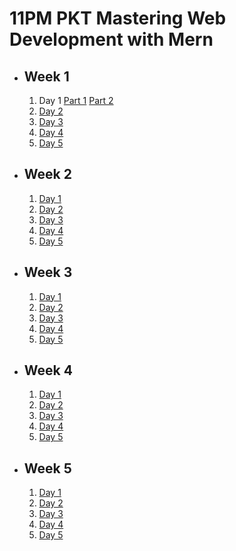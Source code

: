 # 11PM PKT Mastering Web Development with Mern

- ## Week 1

   1. Day 1 [Part 1](https://www.facebook.com/watch/?v=613167941102346) [Part 2](https://www.facebook.com/iCodeguru/videos/544706491875782)
   2. [Day 2](https://www.facebook.com/iCodeguru/videos/647426457710189)
   3. [Day 3](https://www.facebook.com/iCodeguru/videos/1891275224732245)
   4. [Day 4](https://www.facebook.com/iCodeguru/videos/600321869301560)
   5. [Day 5](https://www.facebook.com/iCodeguru/videos/1086014116663753)

- ## Week 2

   1. [Day 1](https://www.facebook.com/iCodeguru/videos/2086299865224575)
   2. [Day 2](https://www.facebook.com/iCodeguru/videos/9142898559101861)
   3. [Day 3](https://www.facebook.com/iCodeguru/videos/598885509422527)
   4. [Day 4](https://www.facebook.com/iCodeguru/videos/980690627416855)
   5. [Day 5](https://www.facebook.com/iCodeguru/videos/2011444172686504)

- ## Week 3

   1. [Day 1](https://www.facebook.com/iCodeguru/videos/1002204578440921)
   2. [Day 2](https://www.facebook.com/iCodeguru/videos/584293521249573)
   3. [Day 3](https://www.facebook.com/iCodeguru/videos/1154016092965407)
   4. [Day 4](https://www.facebook.com/iCodeguru/videos/2034691493709594)
   5. [Day 5](https://www.facebook.com/iCodeguru/videos/496249416799345)

- ## Week 4

   1. [Day 1](https://www.facebook.com/iCodeguru/videos/1191783022290836)
   2. [Day 2](https://www.facebook.com/iCodeguru/videos/1658353611727926)
   3. [Day 3](https://www.facebook.com/watch/?v=625516810027512)
   4. [Day 4](https://www.facebook.com/iCodeguru/videos/1311273863578331)
   5. [Day 5](https://www.facebook.com/iCodeguru/videos/1779239096200984)

- ## Week 5

   1. [Day 1](https://www.facebook.com/iCodeguru/videos/1033467852139282)
   2. [Day 2](https://www.facebook.com/iCodeguru/videos/1154877756078597)
   3. [Day 3](https://www.facebook.com/iCodeguru/videos/552103491184720)
   4. [Day 4](https://www.facebook.com/watch/?v=1035571555074760)
   5. [Day 5](https://www.facebook.com/watch/?v=1311263493443712)

<!-- - ## Week 

   1. [Day 1]()
   2. [Day 2]()
   3. [Day 3]()
   4. [Day 4]()
   5. [Day 5]() -->
